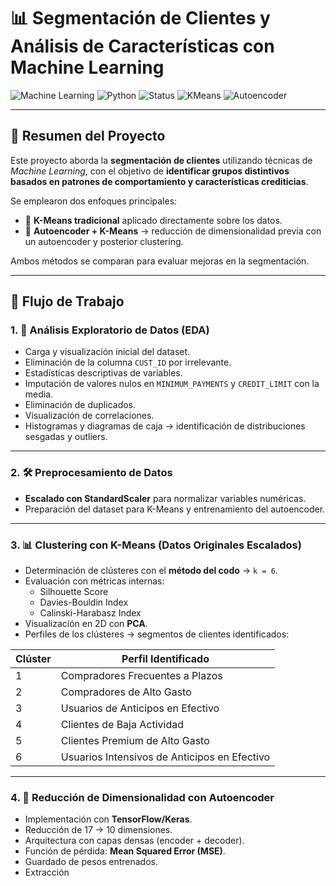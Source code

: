 # 📊 Segmentación de Clientes y Análisis de Características con Machine Learning  

![Machine Learning](https://img.shields.io/badge/Machine-Learning-orange) ![Python](https://img.shields.io/badge/Python-3.10-blue) ![Status](https://img.shields.io/badge/Status-Completed-success) ![KMeans](https://img.shields.io/badge/Model-KMeans-yellow) ![Autoencoder](https://img.shields.io/badge/Model-Autoencoder-red)  

---

## 📌 Resumen del Proyecto

Este proyecto aborda la **segmentación de clientes** utilizando técnicas de *Machine Learning*, con el objetivo de **identificar grupos distintivos basados en patrones de comportamiento y características crediticias**.  

Se emplearon dos enfoques principales:  
- 🔹 **K-Means tradicional** aplicado directamente sobre los datos.  
- 🔹 **Autoencoder + K-Means** → reducción de dimensionalidad previa con un autoencoder y posterior clustering.  

Ambos métodos se comparan para evaluar mejoras en la segmentación.  

---

## 🧭 Flujo de Trabajo

### 1. 🔎 Análisis Exploratorio de Datos (EDA)
- Carga y visualización inicial del dataset.  
- Eliminación de la columna `CUST_ID` por irrelevante.  
- Estadísticas descriptivas de variables.  
- Imputación de valores nulos en `MINIMUM_PAYMENTS` y `CREDIT_LIMIT` con la media.  
- Eliminación de duplicados.  
- Visualización de correlaciones.  
- Histogramas y diagramas de caja → identificación de distribuciones sesgadas y outliers.  

---

### 2. 🛠️ Preprocesamiento de Datos
- **Escalado con StandardScaler** para normalizar variables numéricas.  
- Preparación del dataset para K-Means y entrenamiento del autoencoder.  

---

### 3. 📊 Clustering con K-Means (Datos Originales Escalados)
- Determinación de clústeres con el **método del codo** → `k = 6`.  
- Evaluación con métricas internas:  
  - Silhouette Score  
  - Davies-Bouldin Index  
  - Calinski-Harabasz Index  
- Visualización en 2D con **PCA**.  
- Perfiles de los clústeres → segmentos de clientes identificados:  

| Clúster | Perfil Identificado |
|---------|----------------------|
| 1 | Compradores Frecuentes a Plazos |
| 2 | Compradores de Alto Gasto |
| 3 | Usuarios de Anticipos en Efectivo |
| 4 | Clientes de Baja Actividad |
| 5 | Clientes Premium de Alto Gasto |
| 6 | Usuarios Intensivos de Anticipos en Efectivo |

---

### 4. 🤖 Reducción de Dimensionalidad con Autoencoder
- Implementación con **TensorFlow/Keras**.  
- Reducción de 17 → 10 dimensiones.  
- Arquitectura con capas densas (encoder + decoder).  
- Función de pérdida: **Mean Squared Error (MSE)**.  
- Guardado de pesos entrenados.  
- Extracción
